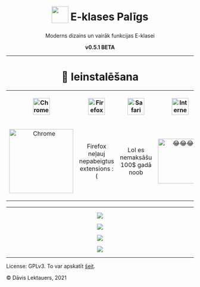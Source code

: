 <h1 align="center">
	<sub>
		<img src="https://github.com/d-avis/e-klases-paligs/raw/master/assets/icon-bg.png" height="45" width="45">
	</sub>
	E-klases Palīgs
</h1>
<p align="center">
	Moderns dizains un vairāk funkcijas E-klasei
</p>
<p align="center">
	<b>v0.5.1 BETA</b>
</p>

***

<h1 align="center">
	🎉 Ieinstalēšana
</h1>
<p align="center">
	<table align="center">
		<tr>
			<th>
				<p align="center">
					<img alt="Chrome" src="https://upload.wikimedia.org/wikipedia/commons/a/a5/Google_Chrome_icon_%28September_2014%29.svg" width="45" />
				</p>
			</th>
			<th>
				<p align="center">
					<img alt="Firefox" src="https://upload.wikimedia.org/wikipedia/commons/a/a0/Firefox_logo%2C_2019.svg" width="45" />
				</p>
			</th>
			<th>
				<p align="center">
					<img alt="Safari" src="https://upload.wikimedia.org/wikipedia/en/7/71/Safari_14_icon.png" width="45" />
				</p>
			</th>
			<th>
				<p align="center">
					<img alt="Internet Explorer" src="https://upload.wikimedia.org/wikipedia/commons/thumb/1/18/Internet_Explorer_10%2B11_logo.svg/1200px-Internet_Explorer_10%2B11_logo.svg.png" width="45" />
				</p>
			</th>
		</tr>
		<tr>
			<td>
				<p align="center">
					<a href="https://chrome.google.com/webstore/detail/e-klases-palīgs-beta/hplegnbabhacjjchnbdcdccchnepmcde">
						<img alt="Chrome" src="https://storage.googleapis.com/web-dev-uploads/image/WlD8wC6g8khYWPJUsQceQkhXSlv1/HRs9MPufa1J1h5glNhut.png" width="172" />
					</a>
				</p>
			</td>
			<td>
				<p align="center">
					Firefox neļauj nepabeigtus extensions :(
				</p>
			</td>
			<td>
				<p align="center">
					Lol es nemaksāšu 100$ gadā noob
				</p>
			</td>
			<td>
				<p align="center">
					<img alt="😂😂😂" src="https://raw.githubusercontent.com/d-avis/e-klases-paligs/master/assets/readme/laughing.png" width="120">
				</p>
			</td>
		</tr>
	</table>
</p>

***

<p align="center">
	<img src="https://github.com/d-avis/e-klases-paligs/raw/master/assets/screenshot-0.png" />
</p>
<p align="center">
	<img src="https://github.com/d-avis/e-klases-paligs/raw/master/assets/screenshot-1.png"/>
</p>
<p align="center">
	<img src="https://github.com/d-avis/e-klases-paligs/raw/master/assets/screenshot-2.png" />
</p>
<p align="center">
	<img src="https://github.com/d-avis/e-klases-paligs/raw/master/assets/screenshot-3.png" />
</p>

***

License: GPLv3. To var apskatīt [šeit](https://github.com/d-avis/e-klases-paligs/tree/master/LICENSE).

© Dāvis Lektauers, 2021